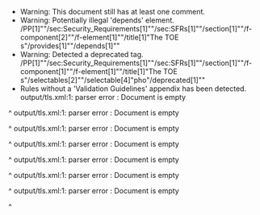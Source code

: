 * Warning: This document still has at least one comment.
* Warning: Potentially illegal 'depends' element.
          /PP[1]""/sec:Security_Requirements[1]""/sec:SFRs[1]""/section[1]""/f-component[2]""/f-element[1]""/title[1]"The TOE s"/provides[1]""/depends[1]""
* Warning: Detected a deprecated tag. /PP[1]""/sec:Security_Requirements[1]""/sec:SFRs[1]""/section[1]""/f-component[1]""/f-element[1]""/title[1]"The TOE s"/selectables[2]""/selectable[4]"pho"/deprecated[1]""
* Rules without a 'Validation Guidelines' appendix has been detected.
output/tls.xml:1: parser error : Document is empty

^
output/tls.xml:1: parser error : Document is empty

^
output/tls.xml:1: parser error : Document is empty

^
output/tls.xml:1: parser error : Document is empty

^
output/tls.xml:1: parser error : Document is empty

^
output/tls.xml:1: parser error : Document is empty

^
output/tls.xml:1: parser error : Document is empty

^
